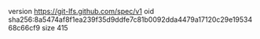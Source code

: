 version https://git-lfs.github.com/spec/v1
oid sha256:8a5474af8f1ea239f35d9ddfe7c81b0092dda4479a17120c29e1953468c66cf9
size 415
